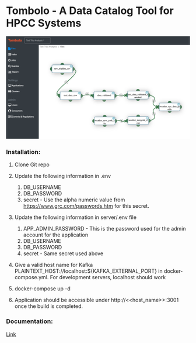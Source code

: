 # Tombolo - A Data Catalog Tool for HPCC Systems

![](/docs/images/tombolo/Slide1.png)

### Installation:

1. Clone Git repo
2. Update the following information in .env
    1.  DB_USERNAME
    2.  DB_PASSWORD
    3.  secret - Use the alpha numeric value from https://www.grc.com/passwords.htm for this secret.

3. Update the following information in server/.env file
    1.  APP_ADMIN_PASSWORD - This is the password used for the admin account for the application
    2.  DB_USERNAME
    3.  DB_PASSWORD
    4.  secret - Same secret used above
4. Give a valid host name for Kafka PLAINTEXT_HOST://localhost:${KAFKA_EXTERNAL_PORT} in docker-compose.yml. For development servers, localhost should work
5. docker-compose up -d
6. Application should be accessible under http://<<host_name>>:3001 once the build is completed.

### Documentation:

[Link](docs/README.md)
